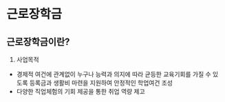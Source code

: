 # 근로장학금

## 근로장학금이란?

1. 사업목적
  - 경제적 여건에 관계없이 누구나 능력과 의지에 따라 균등한 교육기회를 가질 수 있도록 등록금과 생활비 마련을 지원하여
    안정적인 학업여건 조성
  - 다양한 직업체험의 기회 제공을 통한 취업 역량 제고
